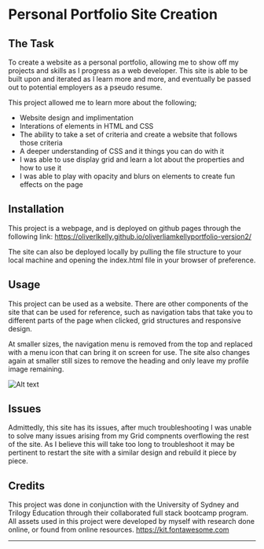 # Personal Portfolio Site Creation

## The Task

To create a website as a personal portfolio, allowing me to show off my projects and skills as I progress as a web developer. This site is able to be built upon and iterated as I learn more and more, and eventually be passed out to potential employers as a pseudo resume.

This project allowed me to learn more about the following;
- Website design and implimentation
- Interations of elements in HTML and CSS
- The ability to take a set of criteria and create a website that follows those criteria
- A deeper understanding of CSS and it things you can do with it
- I was able to use display grid and learn a lot about the properties and how to use it
- I was able to play with opacity and blurs on elements to create fun effects on the page

## Installation

This project is a webpage, and is deployed on github pages through the following link:
    https://oliverlkelly.github.io/oliverliamkellyportfolio-version2/

The site can also be deployed locally by pulling the file structure to your local machine and opening the index.html file in your browser of preference.

## Usage
This project can be used as a website. There are other components of the site that can be used for reference, such as navigation tabs that take you to different parts of the page when clicked, grid structures and responsive design.

At smaller sizes, the navigation menu is removed from the top and replaced with a menu icon that can bring it on screen for use. The site also changes again at smaller still sizes to remove the heading and only leave my profile image remaining.

![Alt text](./assets/images/websitescreenshot.png?raw=true "Screenshot of my web page")

## Issues
Admittedly, this site has its issues, after much troubleshooting I was unable to solve many issues arising from my Grid compnents overflowing the rest of the site. As I believe this will take too long to troubleshoot it may be pertinent to restart the site with a similar design and rebuild it piece by piece.

## Credits
This project was done in conjunction with the University of Sydney and Trilogy Education through their collaborated full stack bootcamp program. All assets used in this project were developed by myself with research done online, or found from online resources.
    https://kit.fontawesome.com

---

